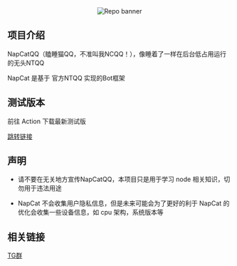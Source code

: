 <div align="center">
  <img src="https://socialify.git.ci/NapNeko/NapCatQQ/image?description=1&font=Inter&forks=1&issues=1&language=1&name=1&owner=1&pattern=Plus&pulls=1&stargazers=1&theme=Auto" alt="Repo banner" />
</div>

## 项目介绍

NapCatQQ（瞌睡猫QQ，不准叫我NCQQ！），像睡着了一样在后台低占用运行的无头NTQQ

NapCat 是基于 官方NTQQ 实现的Bot框架

## 测试版本
前往 Action 下载最新测试版

[跳转链接](https://github.com/NapNeko/NapCat.Build/actions)

## 声明

* 请不要在无关地方宣传NapCatQQ，本项目只是用于学习 node 相关知识，切勿用于违法用途

* NapCat 不会收集用户隐私信息，但是未来可能会为了更好的利于 NapCat 的优化会收集一些设备信息，如 cpu 架构，系统版本等
  
## 相关链接

[TG群](https://t.me/+nLZEnpne-pQ1OWFl)

